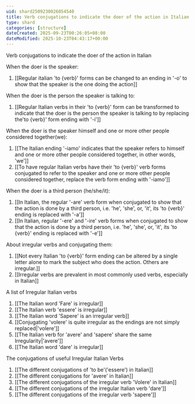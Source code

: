 ```yaml
---
uid: shard2509230026054540
title: Verb conjugations to indicate the doer of the action in Italian
type: shard
categories: [structure]
dateCreated: 2025-09-23T00:26:05+08:00
dateModified: 2025-10-23T04:43:17+00:00
---
```

Verb conjugations to indicate the doer of the action in Italian

When the doer is the speaker:
1. [[Regular italian 'to {verb}' forms can be changed to an ending in '-o' to show that the speaker is the one doing the action]]

When the doer is the person the speaker is talking to:
1. [[Regular Italian verbs in their 'to {verb}' form can be transformed to indicate that the doer is the person the speaker is talking to by replacing the'to {verb}' form ending with '-i']]

When the doer is the speaker himself and one or more other people considered together(we):
1. [[The Italian ending '-iamo' indicates that the speaker refers to himself and one or more other people considered together, in other words, 'we']]
2. [[To have regular Italian verbs have their 'to {verb}' verb forms conjugated to refer to the speaker and one or more other people considered together, replace the verb form ending with '-iamo']]

When the doer is a third person (he/she/it):
1. [[In Italian, the regular '-are' verb form when conjugated to show that the action is done by a third person, i.e. 'he', 'she', or, 'it', its 'to {verb}' ending is replaced with '-a']]
2. [[In Italian, regular '-ere' and '-ire' verb forms when conjugated to show that the action is done by a third person, i.e. 'he', 'she', or, 'it', its 'to {verb}' ending is replaced with '-e']]

About irregular verbs and conjugating them:
1. [[Not every Italian 'to {verb}' form ending can be altered by a single letter alone to mark the subject who does the action. Others are irregular.]]
2. [[Irregular verbs are prevalent in most commonly used verbs, especially in Italian]]

A list of Irregular Italian verbs
1. [[The Italian word 'Fare' is irregular]]
2. [[The Italian verb 'essere' is irregular]]
3. [[The Italian word 'Sapere' is an irregular verb]]
4. [[Conjugating 'volere' is quite irregular as the endings are not simply replaced|'volere']]
5. [[The Italian verb for 'avere' and 'sapere' share the same Irregularity|'avere']]
6. [[The Italian word 'dare' is irregular]]

The conjugations of useful Irregular Italian Verbs
1. [[The different conjugations of 'to be'('essere') in Italian]]
2. [[The different conjugations for 'avere' in Italian]]
3. [[The different conjugations of the irregular verb 'Volere' in Italian]]
4. [[The different conjugations of the irregular Italian verb 'dare']]
5. [[The different conjugations of the irregular verb 'sapere']]